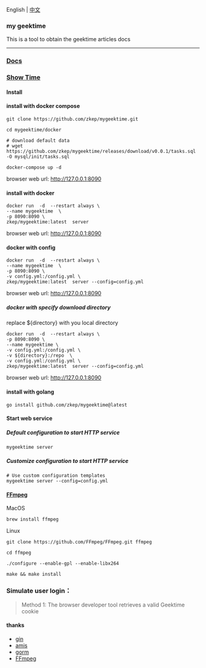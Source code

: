 English | [中文](./README.md)

### my geektime
This is a tool to obtain the geektime  articles docs

---

### [Docs](https://zkep.github.io/mygeektime/)


### [Show Time](https://mygeektime.anyfun.tech)


#### Install

#### install with docker compose

```shell
git clone https://github.com/zkep/mygeektime.git

cd mygeektime/docker

# download default data
# wget https://github.com/zkep/mygeektime/releases/download/v0.0.1/tasks.sql -O mysql/init/tasks.sql

docker-compose up -d
```

browser web url:  http://127.0.0.1:8090

#### install with  docker
```shell
docker run  -d  --restart always \
--name mygeektime  \
-p 8090:8090 \
zkep/mygeektime:latest  server 
```
browser web url:  http://127.0.0.1:8090

#### docker with config
```shell
docker run  -d  --restart always \
--name mygeektime  \
-p 8090:8090 \
-v config.yml:/config.yml \
zkep/mygeektime:latest  server --config=config.yml
```
browser web url:  http://127.0.0.1:8090

##### docker with specify download directory
replace ${directory} with you local directory
```shell
docker run  -d  --restart always \
-p 8090:8090 \
--name mygeektime \
-v config.yml:/config.yml \
-v ${directory}:/repo  \
-v config.yml:/config.yml \
zkep/mygeektime:latest  server --config=config.yml 
```
browser web url:  http://127.0.0.1:8090



#### install with golang
```shell
go install github.com/zkep/mygeektime@latest
```
#### Start web service

##### Default configuration to start HTTP service
```shell
mygeektime server
```

##### Customize configuration to start HTTP service
```shell
# Use custom configuration templates
mygeektime server --config=config.yml
```

#### [FFmpeg](https://ffmpeg.org/download.html)

MacOS
```shell
brew install ffmpeg        
```
Linux
```shell
git clone https://github.com/FFmpeg/FFmpeg.git ffmpeg

cd ffmpeg

./configure --enable-gpl --enable-libx264

make && make install
```

### Simulate user login：

> Method 1: The browser developer tool retrieves a valid Geektime cookie


#### thanks
* [gin](https://github.com/gin-gonic/gin)
* [amis](https://github.com/baidu/amis)
* [gorm](https://github.com/go-gorm/gorm)
* [FFmpeg](https://ffmpeg.org/download.html)
